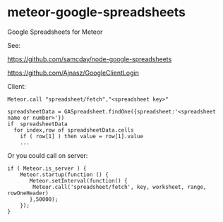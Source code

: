 meteor-google-spreadsheets
==========================

Google Spreadsheets for Meteor

See:

https://github.com/samcday/node-google-spreadsheets

https://github.com/Ajnasz/GoogleClientLogin





Client:
    
    Meteor.call "spreadsheet/fetch","<spreadsheet key>"

    spreadsheetData = GASpreadsheet.findOne({spreadsheet:'<spreadsheet name or number>'})
    if  spreadsheetData
      for index,row of spreadsheetData.cells
        if ( row[1] ) then value = row[1].value
        ...
	

Or you could call on server:
	
	if ( Meteor.is_server ) {
	    Meteor.startup(function () {
	       Meteor.setInterval(function() {
	        Meteor.call('spreadsheet/fetch', key, worksheet, range, rowOneHeader)
	       },50000);
	    });
	}